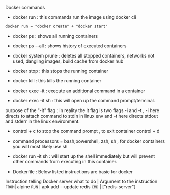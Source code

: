 Docker commands 

- docker run <image-name> : this commands run the image using docker cli
  
```docker run = "docker create" + "docker start" ```

- docker ps : shows all running containers
- docker ps --all : shows history of executed containers
- docker system prune : deletes all stopped containers, networks not used, dangling images, build cache from docker hub

- docker stop <container-id> : this stops the running container

- docker kill <container-id> : this kills the running container

- docker exec -it <container-id> <command> : execute an additional command in a container

- docker exec -it <container-id> sh : this will open up the command prompt/terminal.

purpose of the "-it" flag : in reality the it flag is two flags -i and -t , -i here directs to attach command to stdin in linux env and -t here directs stdout and stderr in the linux environment.  

- control + c to stop the command prompt , to exit container control + d


- command processors =   bash,powershell, zsh, sh , for docker containers you will most likely use sh


- docker run -it <container-id> sh : will start up the shell  immediately but will prevent other commands from executing in this container.

- Dockerfile : 
Below listed instructions are basic for docker
 
Instruction telling Docker server what to do | Argument to the instruction 
```FROM```| alpine
```RUN``` | apk add --update redis
```CMD``` | ["redis-server"]

